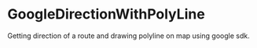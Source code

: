 # GoogleDirectionWithPolyLine
Getting direction of a route and drawing polyline on map using google sdk.
